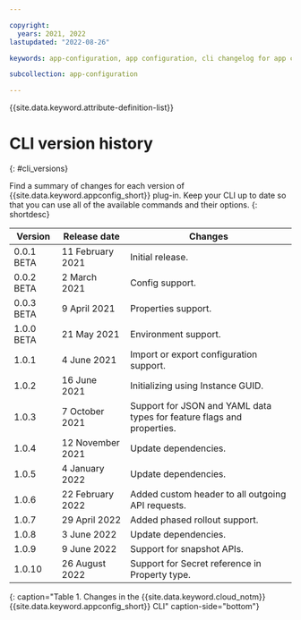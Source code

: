 ```yaml
---

copyright:
  years: 2021, 2022
lastupdated: "2022-08-26"

keywords: app-configuration, app configuration, cli changelog for app configuration, cli version for app configuration, changelog for cli in app configuration, cli history for app configuration

subcollection: app-configuration

---
```


{{site.data.keyword.attribute-definition-list}}

# CLI version history
{: #cli_versions}

Find a summary of changes for each version of {{site.data.keyword.appconfig_short}} plug-in. Keep your CLI up to date so that you can use all of the available commands and their options.
{: shortdesc}

| Version    | Release date     | Changes                                                                |
| ---------- | ---------------- | ---------------------------------------------------------------------- |
| 0.0.1 BETA | 11 February 2021 | Initial release.                                                       |
| 0.0.2 BETA | 2 March 2021     | Config support.                                                        |
| 0.0.3 BETA | 9 April 2021     | Properties support.                                                    |
| 1.0.0 BETA | 21 May 2021      | Environment support.                                                   |
| 1.0.1      | 4 June 2021      | Import or export configuration support.                                |
| 1.0.2      | 16 June 2021     | Initializing using Instance GUID.                                      |
| 1.0.3      | 7 October 2021   | Support for JSON and YAML data types for feature flags and properties. |
| 1.0.4      | 12 November 2021 | Update dependencies.                                                   |
| 1.0.5      | 4 January 2022   | Update dependencies.                                                   |
| 1.0.6      | 22 February 2022 | Added custom header to all outgoing API requests.                      |
| 1.0.7      | 29 April 2022    | Added phased rollout support.                                          |
| 1.0.8      | 3 June 2022      | Update dependencies.                                                   |
| 1.0.9      | 9 June 2022      | Support for snapshot APIs.                                             |
| 1.0.10     | 26 August 2022   | Support for Secret reference in Property type.                         |
{: caption="Table 1. Changes in the {{site.data.keyword.cloud_notm}} {{site.data.keyword.appconfig_short}} CLI" caption-side="bottom"} 
